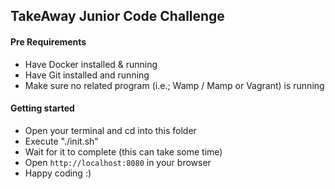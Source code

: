 ## TakeAway Junior Code Challenge

#### Pre Requirements
- Have Docker installed & running
- Have Git installed and running
- Make sure no related program (i.e.; Wamp / Mamp or Vagrant) is running

#### Getting started
- Open your terminal and cd into this folder
- Execute "./init.sh"
- Wait for it to complete (this can take some time)
- Open ```http://localhost:8080``` in your browser
- Happy coding :) 
